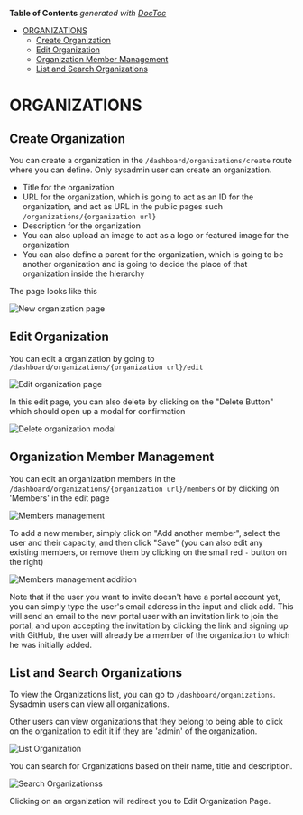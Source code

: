 <!-- START doctoc generated TOC please keep comment here to allow auto update -->
<!-- DON'T EDIT THIS SECTION, INSTEAD RE-RUN doctoc TO UPDATE -->
**Table of Contents**  *generated with [DocToc](https://github.com/thlorenz/doctoc)*

- [ORGANIZATIONS](#organizations)
  - [Create Organization](#create-organization)
  - [Edit Organization](#edit-organization)
  - [Organization Member Management](#organization-member-management)
  - [List and Search Organizations](#list-and-search-organizations)

<!-- END doctoc generated TOC please keep comment here to allow auto update -->

# ORGANIZATIONS

## Create Organization

You can create a organization in the `/dashboard/organizations/create` route where you can define. Only sysadmin user can create an organization.

- Title for the organization
- URL for the organization, which is going to act as an ID for the organization, and act as URL in the public pages such `/organizations/{organization url}`
- Description for the organization
- You can also upload an image to act as a logo or featured image for the organization
- You can also define a parent for the organization, which is going to be another organization and is going to decide the place of that organization inside the hierarchy

The page looks like this

![New organization page](./create.png)

## Edit Organization

You can edit a organization by going to `/dashboard/organizations/{organization url}/edit`

![Edit organization page](./edit.png)

In this edit page, you can also delete by clicking on the "Delete Button" which should open up a modal for confirmation

![Delete organization modal](./delete.png)

## Organization Member Management

You can edit an organization members in the `/dashboard/organizations/{organization url}/members` or by clicking on 'Members' in the edit page

![Members management](./members.png)

To add a new member, simply click on "Add another member", select the user and their capacity, and then click "Save" (you can also edit any existing members, or remove them by clicking on the small red `-` button on the right)

![Members management addition](./members-add.png)

Note that if the user you want to invite doesn't have a portal account yet, you can simply type the user's email address in the input and click add. This will send an email to the new portal user with an invitation link to join the portal, and upon accepting the invitation by clicking the link and signing up with GitHub, the user will already be a member of the organization to which he was initially added.

## List and Search Organizations
To view the Organizations list, you can go to `/dashboard/organizations`.
Sysadmin users can view all organizations.

Other users can view organizations that they belong to being able to click on the organization to edit it if they are 'admin' of the organization.

![List Organization](list.png)

You can search for Organizations based on their name, title and description.

![Search Organizationss](search.png)

Clicking on an organization will redirect you to Edit Organization Page.

